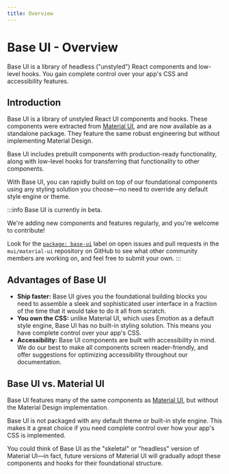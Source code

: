 ```yaml
---
title: Overview
---
```


# Base UI - Overview

<p class="description">Base UI is a library of headless ("unstyled") React components and low-level hooks. You gain complete control over your app's CSS and accessibility features.</p>

## Introduction

Base UI is a library of unstyled React UI components and hooks.
These components were extracted from [Material UI](https://mui.com/material-ui/), and are now available as a standalone package.
They feature the same robust engineering but without implementing Material Design.

Base UI includes prebuilt components with production-ready functionality, along with low-level hooks for transferring that functionality to other components.

With Base UI, you can rapidly build on top of our foundational components using any styling solution you choose—no need to override any default style engine or theme.

:::info
Base UI is currently in beta.

We're adding new components and features regularly, and you're welcome to contribute!

Look for the [`package: base-ui`](https://github.com/mui/material-ui/labels/package%3A%20base-ui) label on open issues and pull requests in the `mui/material-ui` repository on GitHub to see what other community members are working on, and feel free to submit your own.
:::

## Advantages of Base UI

- **Ship faster:** Base UI gives you the foundational building blocks you need to assemble a sleek and sophisticated user interface in a fraction of the time that it would take to do it all from scratch.
- **You own the CSS:** unlike Material UI, which uses Emotion as a default style engine, Base UI has no built-in styling solution.
  This means you have complete control over your app's CSS.
- **Accessibility:** Base UI components are built with accessibility in mind.
  We do our best to make all components screen reader-friendly, and offer suggestions for optimizing accessibility throughout our documentation.

## Base UI vs. Material UI

Base UI features many of the same components as [Material UI](https://mui.com/material-ui/getting-started/), but without the Material Design implementation.

Base UI is not packaged with any default theme or built-in style engine.
This makes it a great choice if you need complete control over how your app's CSS is implemented.

You could think of Base UI as the "skeletal" or "headless" version of Material UI—in fact, future versions of Material UI will gradually adopt these components and hooks for their foundational structure.
